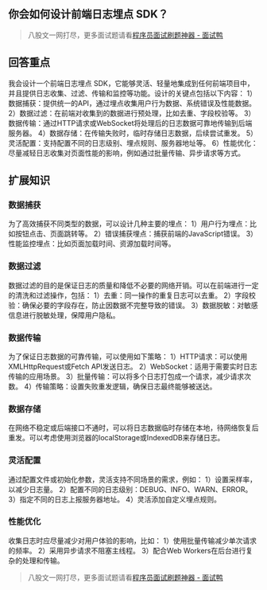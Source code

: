 ## 你会如何设计前端日志埋点 SDK？
> 八股文一网打尽，更多面试题请看[程序员面试刷题神器 - 面试鸭](https://www.mianshiya.com/)

## 回答重点
我会设计一个前端日志埋点 SDK，它能够灵活、轻量地集成到任何前端项目中，并且提供日志收集、过滤、传输和监控等功能。设计的关键点包括以下内容：
1）数据捕获：提供统一的API，通过埋点收集用户行为数据、系统错误及性能数据。
2）数据过滤：在前端对收集到的数据进行预处理，比如去重、字段校验等。
3）数据传输：通过HTTP请求或WebSocket将处理后的日志数据可靠地传输到后端服务器。
4）数据存储：在传输失败时，临时存储日志数据，后续尝试重发。
5）灵活配置：支持配置不同的日志级别、埋点规则、服务器地址等。
6）性能优化：尽量减轻日志收集对页面性能的影响，例如通过批量传输、异步请求等方式。

## 扩展知识

### 数据捕获
为了高效捕获不同类型的数据，可以设计几种主要的埋点：
1）用户行为埋点：比如按钮点击、页面跳转等。
2）错误捕获埋点：捕获前端的JavaScript错误。
3）性能监控埋点：比如页面加载时间、资源加载时间等。

### 数据过滤
数据过滤的目的是保证日志的质量和降低不必要的网络开销。可以在前端进行一定的清洗和过滤操作，包括：
1）去重：同一操作的重复日志可以去重。
2）字段校验：确保必要的字段存在，防止因数据不完整导致的错误。
3）数据脱敏：对敏感信息进行脱敏处理，保障用户隐私。

### 数据传输
为了保证日志数据的可靠传输，可以使用如下策略：
1）HTTP请求：可以使用XMLHttpRequest或Fetch API发送日志。
2）WebSocket：适用于需要实时日志传输的应用场景。
3）批量传输：可以将多个日志打包成一个请求，减少请求次数。
4）传输策略：设置失败重发逻辑，确保日志最终能够被送达。

### 数据存储
在网络不稳定或后端接口不通时，可以将日志数据临时存储在本地，待网络恢复后重发。可以考虑使用浏览器的localStorage或IndexedDB来存储日志。

### 灵活配置
通过配置文件或初始化参数，灵活支持不同场景的需求，例如：
1）设置采样率，以减少日志量。
2）配置不同的日志级别：DEBUG、INFO、WARN、ERROR。
3）指定不同的日志上报服务器地址。
4）灵活添加自定义埋点规则。

### 性能优化
收集日志时应尽量减少对用户体验的影响，比如：
1）使用批量传输减少单次请求的频率。
2）采用异步请求不阻塞主线程。
3）配合Web Workers在后台进行复杂的处理和传输。



> 八股文一网打尽，更多面试题请看[程序员面试刷题神器 - 面试鸭](https://www.mianshiya.com/)